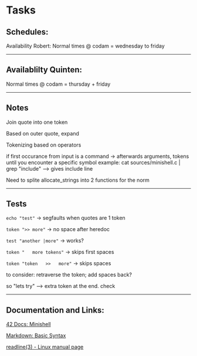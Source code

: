 # Tasks

## Schedules:
Availability Robert:
Normal times @ codam = wednesday to friday

---


## Availablilty Quinten:
Normal times @ codam = thursday + friday

---

## Notes
Join quote into one token

Based on outer quote, expand

Tokenizing based on operators

if first occurance from input is a command -> afterwards arguments, tokens until you encounter a specific symbol 
example: cat sources/minishell.c | grep "include" --> gives include line

Need to splite allocate_strings into 2 functions for the norm

---

## Tests

`echo "test"` -> segfaults when quotes are 1 token

`token ">> more"` -> no space after heredoc

`test "another |more"` -> works?

`token "   more tokens"` -> skips first spaces

`token "token   >>   more"` -> skips spaces

to consider: retraverse the token; add spaces back?

so "lets try" --> extra token at the end. check


---


## Documentation and Links: 

[42 Docs: Minishell](https://harm-smits.github.io/42docs/projects/minishell)

[Markdown: Basic Syntax](https://www.markdownguide.org/basic-syntax/)

[readline(3) - Linux manual page](https://man7.org/linux/man-pages/man3/readline.3.html)
